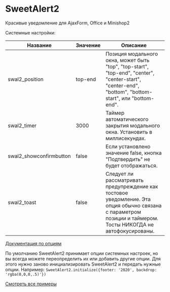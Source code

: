 # SweetAlert2
Красивые уведомление для AjaxForm, Office и Minishop2

Системные настройки:

| Название | Значение | Описание |
| ---| --- | -- |
| swal2_position | top-end | Позиция модального окна, может быть "top", "top-start", "top-end", "center", "center-start", "center-end", "bottom", "bottom-start", или "bottom-end". |
| swal2_timer | 3000 | Таймер автоматического закрытия модального окна. Установить в миллисекундах. | 
| swal2_showconfirmbutton | false | Если установлено значение false, кнопка "Подтвердить" не будет отображаться. |
| swal2_toast | false | Следует ли рассматривать предупреждение как тостовое уведомление. Эта опция обычно связана с параметром позиции и таймером. Тосты НИКОГДА не автофокусированы.
[Документация по опциям](https://sweetalert2.github.io/#configuration)

По умолчанию SweetAlert2 принимает опции системных настроек, но вы всегда можете переопределить их или добавить другие опции.
Для этого нужно заново инициализировать SweetAlert2 и передать нужные опции. Например:
    `SweetAlert2.initialize({footer: '2020', backdrop: 'rgba(0,0,0,.5)'})`

[Смотреть все примеры](https://sweetalert2.github.io/#examples)